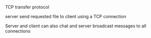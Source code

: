 TCP transfer protocol

server send requested file to client using a TCP connection

Server and client can also chat and server broadcast messages to all connections
